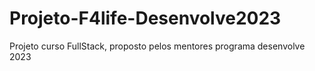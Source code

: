 # Projeto-F4life-Desenvolve2023
Projeto curso FullStack, proposto pelos mentores programa desenvolve 2023
